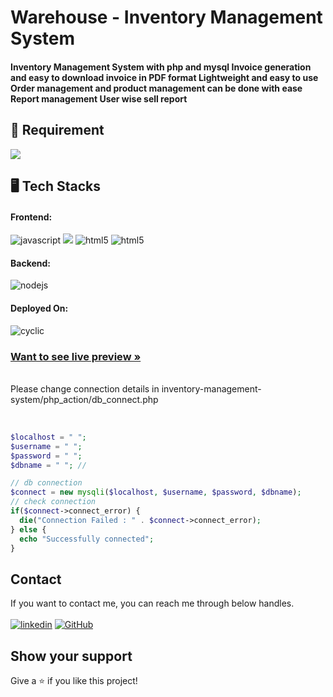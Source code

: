 <h1 align=""> Warehouse - Inventory Management System </h1>
<h4 align="">Inventory Management System with php and mysql
Invoice generation and easy to download invoice in PDF format
Lightweight and easy to use
Order management and product management can be done with ease
Report management
User wise sell report</h4>

<h2 align="">🚀 Requirement</h2>
 <p align=""> <img src="https://img.shields.io/badge/MySQL-XAMPP-F29111?style=for-the-badge&logo=mysql&logoColor=red" </p>
   
<br />

<h2 align="">🖥️ Tech Stacks</h2>

<h4 align="">Frontend:</h4>

<p align="">
  <img src="https://img.shields.io/badge/JavaScript-323330?style=for-the-badge&logo=javascript&logoColor=F7DF1E" alt="javascript" />
  <img src = "https://img.shields.io/badge/-CSS3-1572B6?style=for-the-badge&logo=css3&logoColor=white">
  <img src="https://img.shields.io/badge/HTML5-E34F26?style=for-the-badge&logo=html5&logoColor=white" alt="html5" />
 <img src="https://img.shields.io/badge/JQuery-812403?style=for-the-badge&logo=jquery&logoColor=white" alt="html5" />
</p>

<h4 align="">Backend:</h4>

<p align="">
  <img src="https://img.shields.io/badge/PHP-339933?style=for-the-badge&logo=php&logoColor=white" alt="nodejs" />
</p>

<h4 align="">Deployed On:</h4>

<p align="">
  <img src="https://img.shields.io/badge/000webhost.com-430098?style=for-the-badge&logo=cyclic&logoColor=white" alt="cyclic" />
</p>

<h3 align=""><a href="https://wharehousejetha.000webhostapp.com/"><strong>Want to see live preview »</strong></a></h3>

<br />
Please change connection details in inventory-management-system/php_action/db_connect.php<br /><br />

```php

$localhost = " ";
$username = " ";
$password = " ";
$dbname = " "; //

// db connection
$connect = new mysqli($localhost, $username, $password, $dbname);
// check connection
if($connect->connect_error) {
  die("Connection Failed : " . $connect->connect_error);
} else {
  echo "Successfully connected";
}

```

## Contact

If you want to contact me, you can reach me through below handles. <br /><br />
[![linkedin](https://img.shields.io/badge/Ashutosh_Pawar-0077B5?style=for-the-badge&logo=linkedin&logoColor=white)](https://www.linkedin.com/in/gurrudev/)
[![GitHub](https://img.shields.io/badge/gurrudev-20232A?style=for-the-badge&logo=Github&logoColor=white)](https://github.com/gurrudev)


## Show your support

Give a ⭐️ if you like this project!
